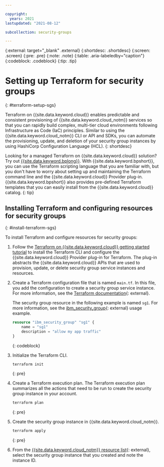 ```yaml
---

copyright:
  years: 2021
lastupdated: "2021-08-12"

subcollection: security-groups

---
```


{:external: target="_blank" .external}
{:shortdesc: .shortdesc}
{:screen: .screen}
{:pre: .pre}
{:note: .note}
{:table: .aria-labeledby="caption"}
{:codeblock: .codeblock}
{:tip: .tip}


# Setting up Terraform for security groups
{: #terraform-setup-sgs}

Terraform on {{site.data.keyword.cloud}} enables predictable and consistent provisioning of {{site.data.keyword.cloud_notm}} services so that you can rapidly build complex, multi-tier cloud environments following Infrastructure as Code (IaC) principles. Similar to using the {{site.data.keyword.cloud_notm}} CLI or API and SDKs, you can automate the provisioning, update, and deletion of your security group instances by using HashiCorp Configuration Language (HCL).
{: shortdesc}

Looking for a managed Terraform on {{site.data.keyword.cloud}} solution? Try out [{{site.data.keyword.bplong}}](/docs/schematics?topic=schematics-getting-started). With {{site.data.keyword.bpshort}}, you can use the Terraform scripting language that you are familiar with, but you don't have to worry about setting up and maintaining the Terraform command line and the {{site.data.keyword.cloud}} Provider plug-in. {{site.data.keyword.bpshort}} also provides pre-defined Terraform templates that you can easily install from the {{site.data.keyword.cloud}} catalog.
{: tip}

## Installing Terraform and configuring resources for security groups
{: #install-terraform-sgs}

To install Terraform and configure resources for security groups:

1. Follow the [Terraform on {{site.data.keyword.cloud}} getting started tutorial](/docs/ibm-cloud-provider-for-terraform?topic=ibm-cloud-provider-for-terraform-getting-started) to install the Terraform CLI and configure the {{site.data.keyword.cloud}} Provider plug-in for Terraform. The plug-in abstracts the {{site.data.keyword.cloud}} APIs that are used to provision, update, or delete security group service instances and resources.
2. Create a Terraform configuration file that is named `main.tf`. In this file, you add the configuration to create a security group service instance. For more information, see the [Terraform documentation](https://www.terraform.io/docs/language/index.html){: external}.

   The security group resource in the following example is named `sg1`. For more information, see the [ibm_security_group](https://registry.terraform.io/providers/IBM-Cloud/ibm/latest/docs/resources/security_group){: external} usage example.

   ```terraform
   resource "ibm_security_group" "sg1" {
       name = "sg1"
       description = "allow my app traffic"
   }
   ```
   {: codeblock}

3. Initialize the Terraform CLI.

   ```sh
   terraform init
   ```
   {: pre}

4. Create a Terraform execution plan. The Terraform execution plan summarizes all the actions that need to be run to create the security group instance in your account.

   ```sh
   terraform plan
   ```
   {: pre}

5. Create the security group instance in {{site.data.keyword.cloud_notm}}.

   ```sh
   terraform apply
   ```
   {: pre}

6. From the [{{site.data.keyword.cloud_notm}} resource list](/resources){: external}, select the security group instance that you created and note the instance ID.
